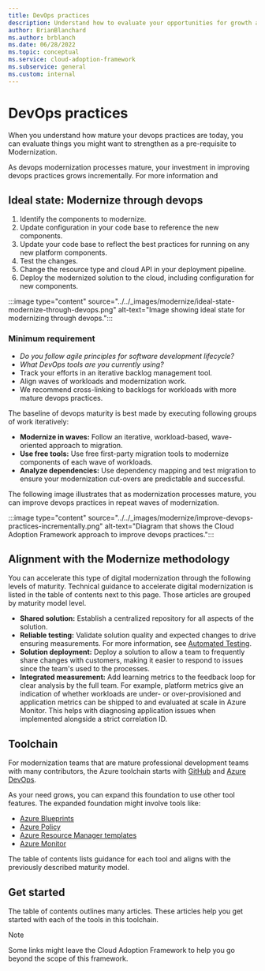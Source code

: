 ```yaml
---
title: DevOps practices
description: Understand how to evaluate your opportunities for growth and align with the modernize methodology.
author: BrianBlanchard
ms.author: brblanch
ms.date: 06/28/2022
ms.topic: conceptual
ms.service: cloud-adoption-framework
ms.subservice: general
ms.custom: internal
---
```


<!--
Dependencies: cross linking​
Review the current TOC under CAF/Adopt/Innovate/Best practices/Empower adoption for other cross linking suggestions.-->

# DevOps practices

When you understand how mature your devops practices are today, you can evaluate things you might want to strengthen as a pre-requisite to Modernization.

As devops modernization processes mature, your investment in improving devops practices grows incrementally. For more information and 

## Ideal state: Modernize through devops

1. Identify the components to modernize.
2. Update configuration in your code base to reference the new components.
3. Update your code base to reflect the best practices for running on any new platform components.
4. Test the changes.
5. Change the resource type and cloud API in your deployment pipeline.
6. Deploy the modernized solution to the cloud, including configuration for new components.

:::image type="content" source="../../_images/modernize/ideal-state-modernize-through-devops.png" alt-text="Image showing ideal state for modernizing through devops.":::

### Minimum requirement

- *Do you follow agile principles for software development lifecycle?*
- *What DevOps tools are you currently using?*
- Track your efforts in an iterative backlog management tool.
- Align waves of workloads and modernization work.
- We recommend cross-linking to backlogs for workloads with more mature devops practices.

The baseline of devops maturity is best made by executing following groups of work iteratively:

- **Modernize in waves:** Follow an iterative, workload-based, wave-oriented approach to migration.
- **Use free tools:** Use free first-party migration tools to modernize components of each wave of workloads.
- **Analyze dependencies:** Use dependency mapping and test migration to ensure your modernization cut-overs are predictable and successful.

The following image illustrates that as modernization processes mature, you can improve devops practices in repeat waves of modernization.

:::image type="content" source="../../_images/modernize/improve-devops-practices-incrementally.png" alt-text="Diagram that shows the Cloud Adoption Framework approach to improve devops practices.":::

## Alignment with the Modernize methodology

You can accelerate this type of digital modernization through the following levels of maturity. Technical guidance to accelerate digital modernization is listed in the table of contents next to this page. Those articles are grouped by maturity model level.

- **Shared solution:** Establish a centralized repository for all aspects of the solution.
- **Reliable testing:** Validate solution quality and expected changes to drive ensuring measurements. For more information, see [Automated Testing](/azure/architecture/framework/devops/release-engineering-testing).
- **Solution deployment:** Deploy a solution to allow a team to frequently share changes with customers, making it easier to respond to issues since the team's used to the processes.
- **Integrated measurement:** Add learning metrics to the feedback loop for clear analysis by the full team. For example, platform metrics give an indication of whether workloads are under- or over-provisioned and application metrics can be shipped to and evaluated at scale in Azure Monitor.  This helps with diagnosing application issues when implemented alongside a strict correlation ID.

## Toolchain

For modernization teams that are mature professional development teams with many contributors, the Azure toolchain starts with [GitHub](https://github.com/) and [Azure DevOps](https://azure.microsoft.com/services/devops/).

As your need grows, you can expand this foundation to use other tool features. The expanded foundation might involve tools like:

- [Azure Blueprints](https://azure.microsoft.com/services/blueprints/)
- [Azure Policy](https://azure.microsoft.com/services/azure-policy/)
- [Azure Resource Manager templates](/azure/azure-resource-manager/templates/overview)
- [Azure Monitor](https://www.logicmonitor.com/lp/azure-monitoring)

The table of contents lists guidance for each tool and aligns with the previously described maturity model.

## Get started

The table of contents outlines many articles. These articles help you get started with each of the tools in this toolchain.

> [!NOTE]
> Some links might leave the Cloud Adoption Framework to help you go beyond the scope of this framework.
